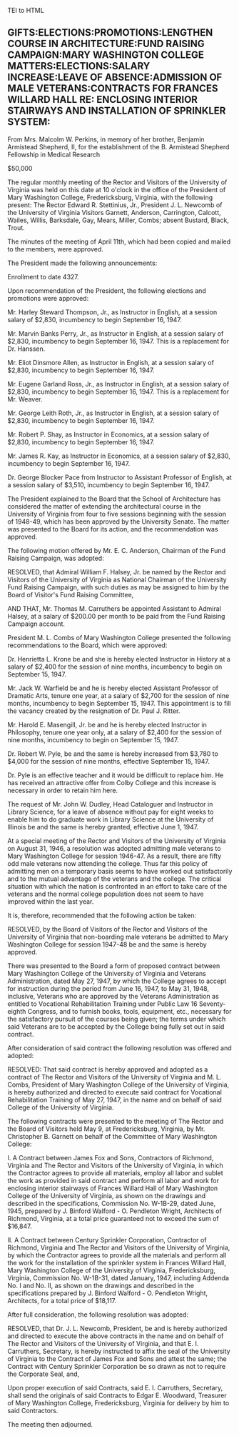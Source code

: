  TEI to HTML

GIFTS:ELECTIONS:PROMOTIONS:LENGTHEN COURSE IN ARCHITECTURE:FUND RAISING CAMPAIGN:MARY WASHINGTON COLLEGE MATTERS:ELECTIONS:SALARY INCREASE:LEAVE OF ABSENCE:ADMISSION OF MALE VETERANS:CONTRACTS FOR FRANCES WILLARD HALL RE: ENCLOSING INTERIOR STAIRWAYS AND INSTALLATION OF SPRINKLER SYSTEM:
------------------------------------------------------------------------------------------------------------------------------------------------------------------------------------------------------------------------------------------------------------------------------------------------

From Mrs. Malcolm W. Perkins, in memory of her brother, Benjamin Armistead Shepherd, II, for the establishment of the B. Armistead Shepherd Fellowship in Medical Research

$50,000

The regular monthly meeting of the Rector and Visitors of the University of Virginia was held on this date at 10 o'clock in the office of the President of Mary Washington College, Fredericksburg, Virginia, with the following present: The Rector Edward R. Stettinius, Jr., President J. L. Newcomb of the University of Virginia Visitors Garnett, Anderson, Carrington, Calcott, Wailes, Willis, Barksdale, Gay, Mears, Miller, Combs; absent Bustard, Black, Trout.

The minutes of the meeting of April 11th, which had been copied and mailed to the members, were approved.

The President made the following announcements:

Enrollment to date 4327.

Upon recommendation of the President, the following elections and promotions were approved:

Mr. Harley Steward Thompson, Jr., as Instructor in English, at a session salary of $2,830, incumbency to begin September 16, 1947.

Mr. Marvin Banks Perry, Jr., as Instructor in English, at a session salary of $2,830, incumbency to begin September 16, 1947. This is a replacement for Dr. Hanssen.

Mr. Eliot Dinsmore Allen, as Instructor in English, at a session salary of $2,830, incumbency to begin September 16, 1947.

Mr. Eugene Garland Ross, Jr., as Instructor in English, at a session salary of $2,830, incumbency to begin September 16, 1947. This is a replacement for Mr. Weaver.

Mr. George Leith Roth, Jr., as Instructor in English, at a session salary of $2,830, incumbency to begin September 16, 1947.

Mr. Robert P. Shay, as Instructor in Economics, at a session salary of $2,830, incumbency to begin September 16, 1947.

Mr. James R. Kay, as Instructor in Economics, at a session salary of $2,830, incumbency to begin September 16, 1947.

Dr. George Blocker Pace from Instructor to Assistant Professor of English, at a session salary of $3,510, incumbency to begin September 16, 1947.

The President explained to the Board that the School of Architecture has considered the matter of extending the architectural course in the University of Virginia from four to five sessions beginning with the session of 1948-49, which has been approved by the University Senate. The matter was presented to the Board for its action, and the recommendation was approved.

The following motion offered by Mr. E. C. Anderson, Chairman of the Fund Raising Campaign, was adopted:

RESOLVED, that Admiral William F. Halsey, Jr. be named by the Rector and Visitors of the University of Virginia as National Chairman of the University Fund Raising Campaign, with such duties as may be assigned to him by the Board of Visitor's Fund Raising Committee,

AND THAT, Mr. Thomas M. Carruthers be appointed Assistant to Admiral Halsey, at a salary of $200.00 per month to be paid from the Fund Raising Campaign account.

President M. L. Combs of Mary Washington College presented the following recommendations to the Board, which were approved:

Dr. Henrietta L. Krone be and she is hereby elected Instructor in History at a salary of $2,400 for the session of nine months, incumbency to begin on September 15, 1947.

Mr. Jack W. Warfield be and he is hereby elected Assistant Professor of Dramatic Arts, tenure one year, at a salary of $2,700 for the session of nine months, incumbency to begin September 15, 1947. This appointment is to fill the vacancy created by the resignation of Dr. Paul J. Ritter.

Mr. Harold E. Masengill, Jr. be and he is hereby elected Instructor in Philosophy, tenure one year only, at a salary of $2,400 for the session of nine months, incumbency to begin on September 15, 1947.

Dr. Robert W. Pyle, be and the same is hereby increased from $3,780 to $4,000 for the session of nine months, effective September 15, 1947.

Dr. Pyle is an effective teacher and it would be difficult to replace him. He has received an attractive offer from Colby College and this increase is necessary in order to retain him here.

The request of Mr. John W. Dudley, Head Cataloguer and Instructor in Library Science, for a leave of absence without pay for eight weeks to enable him to do graduate work in Library Science at the University of Illinois be and the same is hereby granted, effective June 1, 1947.

At a special meeting of the Rector and Visitors of the University of Virginia on August 31, 1946, a resolution was adopted admitting male veterans to Mary Washington College for session 1946-47. As a result, there are fifty odd male veterans now attending the college. Thus far this policy of admitting men on a temporary basis seems to have worked out satisfactorily and to the mutual advantage of the veterans and the college. The critical situation with which the nation is confronted in an effort to take care of the veterans and the normal college population does not seem to have improved within the last year.

It is, therefore, recommended that the following action be taken:

RESOLVED, by the Board of Visitors of the Rector and Visitors of the University of Virginia that non-boarding male veterans be admitted to Mary Washington College for session 1947-48 be and the same is hereby approved.

There was presented to the Board a form of proposed contract between Mary Washington College of the University of Virginia and Veterans Administration, dated May 27, 1947, by which the College agrees to accept for instruction during the period from June 16, 1947, to May 31, 1948, inclusive, Veterans who are approved by the Veterans Administration as entitled to Vocational Rehabilitation Training under Public Law 16 Seventy-eighth Congress, and to furnish books, tools, equipment, etc., necessary for the satisfactory pursuit of the courses being given; the terms under which said Veterans are to be accepted by the College being fully set out in said contract.

After consideration of said contract the following resolution was offered and adopted:

RESOLVED: That said contract is hereby approved and adopted as a contract of The Rector and Visitors of the University of Virginia and M. L. Combs, President of Mary Washington College of the University of Virginia, is hereby authorized and directed to execute said contract for Vocational Rehabilitation Training of May 27, 1947, in the name and on behalf of said College of the University of Virginia.

The following contracts were presented to the meeting of The Rector and the Board of Visitors held May 9, at Fredericksburg, Virginia, by Mr. Christopher B. Garnett on behalf of the Committee of Mary Washington College:

I. A Contract between James Fox and Sons, Contractors of Richmond, Virginia and The Rector and Visitors of the University of Virginia, in which the Contractor agrees to provide all materials, employ all labor and sublet the work as provided in said contract and perform all labor and work for enclosing interior stairways of Frances Willard Hall of Mary Washington College of the University of Virginia, as shown on the drawings and described in the specifications, Commission No. W-1B-29, dated June, 1945, prepared by J. Binford Walford - O. Pendleton Wright, Architects of Richmond, Virginia, at a total price guaranteed not to exceed the sum of $16,847.

II. A Contract between Century Sprinkler Corporation, Contractor of Richmond, Virginia and The Rector and Visitors of the University of Virginia, by which the Contractor agrees to provide all the materials and perform all the work for the installation of the sprinkler system in Frances Willard Hall, Mary Washington College of the University of Virginia, Fredericksburg, Virginia, Commission No. W-1B-31, dated January, 1947, including Addenda No. I and No. II, as shown on the drawings and described in the specifications prepared by J. Binford Walford - O. Pendleton Wright, Architects, for a total price of $18,117.

After full consideration, the following resolution was adopted:

RESOLVED, that Dr. J. L. Newcomb, President, be and is hereby authorized and directed to execute the above contracts in the name and on behalf of The Rector and Visitors of the University of Virginia, and that E. I. Carruthers, Secretary, is hereby instructed to affix the seal of the University of Virginia to the Contract of James Fox and Sons and attest the same; the Contract with Century Sprinkler Corporation be so drawn as not to require the Corporate Seal, and,

Upon proper execution of said Contracts, said E. I. Carruthers, Secretary, shall send the originals of said Contracts to Edgar E. Woodward, Treasurer of Mary Washington College, Fredericksburg, Virginia for delivery by him to said Contractors.

The meeting then adjourned.